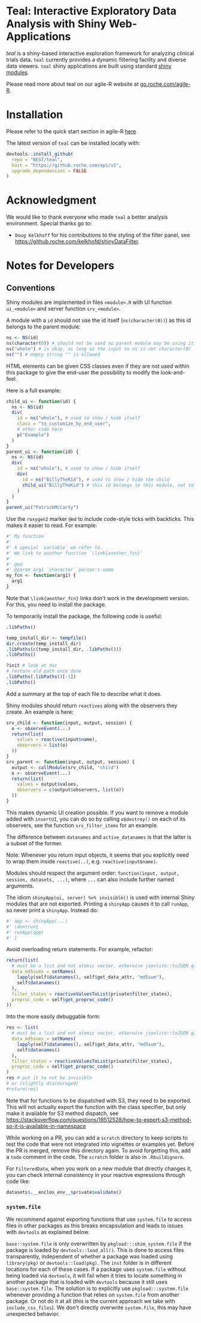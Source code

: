# Teal: Interactive Exploratory Data Analysis with Shiny Web-Applications


*teal* is a shiny-based interactive exploration framework for analyzing clinical trials data. `teal` currently provides a dynamic filtering facility and diverse data viewers. `teal` shiny applications are built using standard [shiny modules](https://shiny.rstudio.com/articles/modules.html).

Please read more about teal on our agile-R website at [go.roche.com/agile-R](http://go.roche.com/agile-R).

# Installation

Please refer to the quick start section in agile-R [here](https://pages.github.roche.com/NEST/docs/hugo/NEST/agile-R/master/quick_start/install-nest-environment/)

The latest version of `teal` can be installed locally with:
```r
devtools::install_github(
  repo = "NEST/teal",
  host = "https://github.roche.com/api/v3",
  upgrade_dependencies = FALSE
)
```

# Acknowledgment

We would like to thank everyone who made `teal` a better analysis environment. Special thanks go to:

 * `Doug Kelkhoff` for his contributions to the styling of the filter panel, see https://github.roche.com/kelkhofd/shinyDataFilter.
 

# Notes for Developers
## Conventions
Shiny modules are implemented in files `<module>.R` with UI function `ui_<module>` and server function `srv_<module>`.

A module with a `id` should not use the id itself (`ns(character(0))`) as this id belongs to the parent module:
```r
ns <- NS(id)
ns(character(0)) # should not be used as parent module may be using it to show / hide this module
ns("whole") # is okay, as long as the input to ns is not character(0)
ns("") # empty string "" is allowed
```
HTML elements can be given CSS classes even if they are not used within this package to give the end-user the possibility to modify the look-and-feel.

Here is a full example:
```r
child_ui <- function(id) {
  ns <- NS(id)
  div(
    id = ns("whole"), # used to show / hide itself
    class = "to_customize_by_end_user",
    # other code here
    p("Example")
  )
}
parent_ui <- function(id) {
  ns <- NS(id)
  div(
    id = ns("whole"), # used to show / hide itself
    div(
      id = ns("BillyTheKid"), # used to show / hide the child
      child_ui("BillyTheKid") # this id belongs to this module, not to the child
    )
  )
}
parent_ui("PatrickMcCarty")
```

Use the `roxygen2` marker `@md` to include code-style ticks with backticks. This makes it easier to read. For example:
```r
#' My function
#' 
#' A special `variable` we refer to.
#' We link to another function `\link{another_fcn}`
#' 
#' @md
#' @param arg1 `character` person's name
my_fcn <- function(arg1) {
  arg1
}
```
Note that `\link{another_fcn}` links don't work in the development version. For this, you need to install the package.

To temporarily install the package, the following code is useful:
```r
.libPaths()

temp_install_dir <- tempfile()
dir.create(temp_install_dir)
.libPaths(c(temp_install_dir, .libPaths()))
.libPaths()

?init # look at doc
# restore old path once done
.libPaths(.libPaths()[-1])
.libPaths()
```

Add a summary at the top of each file to describe what it does.

Shiny modules should return `reactives` along with the observers they create. An example is here:
```r
srv_child <- function(input, output, session) {
  o <- observeEvent(...)
  return(list(
    values = reactive(input$name),
    observers = list(o)
  ))
}
srv_parent <- function(input, output, session) {
  output <- callModule(srv_child, "child")
  o <- observeEvent(...)
  return(list(
    values = output$values,
    observers = c(output$observers, list(o))
  ))
}
```
This makes dynamic UI creation possible. If you want to remove a module added with `insertUI`,  you can do so by calling `o$destroy()` on each of its observers, see the function `srv_filter_items` for an example.

The difference between `datanames` and `active_datanames` is that the latter is a subset of the former.

Note: Whenever you return input objects, it seems that you explicitly need to wrap them inside `reactive(..)`, e.g. `reactive(input$name)`.

Modules should respect the argument order: `function(input, output, session, datasets, ...)`, where `...` can also include further named arguments.

The idiom `shinyApp(ui, server) %>% invisible()` is used with internal Shiny modules that are not exported. Printing a `shinyApp` causes it to call `runApp`, so never print a `shinyApp`. Instead do:
```r
#' app <- shinyApp(...)
#' \dontrun{
#' runApp(app)
#' }
```

Avoid overloading return statements. For example, refactor:
```r
return(list(
  # must be a list and not atomic vector, otherwise jsonlite::toJSON gives a warning
  data_md5sums = setNames(
    lapply(self$datanames(), self$get_data_attr, "md5sum"),
    self$datanames()
  ),
  filter_states = reactiveValuesToList(private$filter_states),
  preproc_code = self$get_preproc_code()
))
```
Into the more easily debuggable form:
```r
res <- list(
  # must be a list and not atomic vector, otherwise jsonlite::toJSON gives a warning
  data_md5sums = setNames(
    lapply(self$datanames(), self$get_data_attr, "md5sum"),
    self$datanames()
  ),
  filter_states = reactiveValuesToList(private$filter_states),
  preproc_code = self$get_preproc_code()
)
res # put it to not be invisible
# or (slightly discouraged)
#return(res)
```

Note that for functions to be dispatched with S3, they need to be exported. This will
not actually export the function with the class specifier, but only make it available
for S3 method dispatch, see
https://stackoverflow.com/questions/18512528/how-to-export-s3-method-so-it-is-available-in-namespace

While working on a PR, you can add a `scratch` directory to keep scripts to test the code that were not integrated into vignettes or examples yet. Before the PR is merged, remove this directory again. To avoid forgetting this, add a `todo` comment in the code. The `scratch` folder is also in `.Rbuildignore`.

For `FilteredData`, when you work on a new module that directly changes it, you can check internal consistency in your
reactive expressions through code like:
```r
datasets$.__enclos_env__$private$validate()
```

### `system.file`
We recommend against exporting functions that use `system.file` to access files in other packages as this breaks encapsulation and leads to issues with `devtools` as explained below.

`base::system.file` is only overwritten by `pkgload:::shim_system.file` if the package is loaded by `devtools::load_all()`. This is done to access files transparently, independent of whether a package was loaded using `library(pkg)` or `devtools::load(pkg)`. The `inst` folder is in different locations for each of these cases.
If a package uses `system.file` without being loaded via `devtools`, it will fail when it tries to locate something in another package that is loaded with `devtools` because it still uses `base::system.file`. The solution is to explicitly use `pkgload:::system.file` whenever providing a function that relies on `system.file` from another package. Or not do it at all (this is the current approach we take with `include_css_files`). We don't directly overwrite `system.file`, this may have unexpected behavior.
